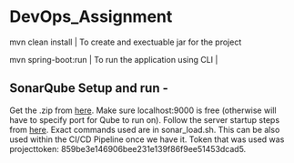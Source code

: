 # DevOps_Assignment
mvn clean install | To create and exectuable jar for the project

mvn spring-boot:run | To run the application using CLI |


## SonarQube Setup and run -

Get the .zip from [here](https://www.sonarqube.org/downloads/).
Make sure localhost:9000 is free (otherwise will have to specify port for Qube to run on).
Follow the server startup steps from [here](https://docs.sonarqube.org/latest/setup/get-started-2-minutes/).
Exact commands used are in sonar_load.sh. This can be also used within the CI/CD Pipeline once we have it.
Token that was used was projecttoken: 859be3e146906bee231e139f86f9ee51453dcad5.
